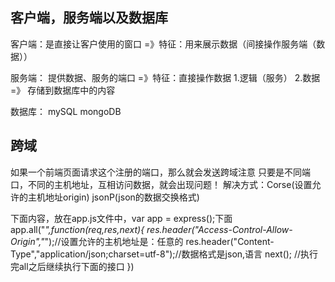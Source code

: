 ## 客户端，服务端以及数据库
客户端：是直接让客户使用的窗口 =》特征：用来展示数据（间接操作服务端（数据））

服务端： 提供数据、服务的端口 =》特征：直接操作数据
1.逻辑（服务）
2.数据 =》 存储到数据库中的内容
		
数据库：
mySQL
mongoDB

## 跨域

如果一个前端页面请求这个注册的端口，那么就会发送跨域注意
只要是不同端口，不同的主机地址，互相访问数据，就会出现问题！
解决方式：Corse(设置允许的主机地址origin) jsonP(json的数据交换格式)


下面内容，放在app.js文件中，var app = express();下面
app.all("*",function(req,res,next){
  res.header("Access-Control-Allow-Origin","*");//设置允许的主机地址是：任意的
  res.header("Content-Type","application/json;charset=utf-8");//数据格式是json,语言
  next(); //执行完all之后继续执行下面的接口
})
